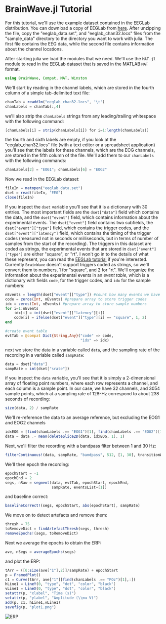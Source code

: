 # BrainWave.jl Tutorial

For this tutorial, we'll use the example dataset contained in the EEGLab
distribution. You can download a copy of EEGLab from [here](ftp://sccn.ucsd.edu/pub/daily/). After unzipping the file, copy the "eeglab_data.set", and "eeglab_chan32.locs" files from the "sample_data" directory to the directory you want to work with julia. The first file contains the EEG data, while the second file contains information about the channel locations.

After starting julia we load the modules that we need. 
We'll use the `MAT.jl` module to read in the EEGLab dataset that is saved 
in the MATLAB `MAT` format.

```julia
using BrainWave, Compat, MAT, Winston
```
We'll start by reading in the channel labels, which are stored in the fourth column of a simple tab-delimited text file:

```julia
chanTab = readdlm("eeglab_chan32.locs", '\t')
chanLabels = chanTab[:,4]
```

we'll also strip the `chanLabels` strings from any leading/trailing whitespace with the following command:

```julia
[chanLabels[i] = strip(chanLabels[i]) for i=1:length(chanLabels)]
```

the fourth and sixth labels are empty, if you look at the "eeglab_chan32.locs" file (with a text editor or a spreadsheet application) you'll see that the labels for these channels, which are the EOG channels, are stored in the fifth column of the file. We'll add them to our `chanLabels` with the following commands:

```julia
chanLabels[2] = "EOG1"; chanLabels[6] = "EOG2"

```

Now we read in the EEGLab dataset:

```julia
fileIn = matopen("eeglab_data.set")
dset = read(fileIn, "EEG")
close(fileIn)
```

If you inspect the `dset` variable you'll see that it is a dictionary with
30 entries. The most important fields are the `dset["data"]` field
which contains the data, and the `dset["event"]` field, which contains
information about the experimental events. The `dset["event"]`
field contains two subfields, the `dset["event"]["type"]` field, which contains
the trigger codes, and the `dset["event"]["latency"]` field, which contains the
timing of the trigger codes (measured not in seconds or milliseconds, but in terms
of number of samples from the start of the recording). The triggers in this dataset
are coded as strings, the experimental events that are stored in `dset["event"]["type"]` are either
"square", or "rt". I won't go in to the details of what these represent, you can read the [EEGLab tutorial](http://sccn.ucsd.edu/wiki/EEGLAB#The_EEGLAB_Tutorial_Outline) if you're interested. Currently `BrainWave` doesn't support triggers coded as strings, so we'll convert them to numbers, 1 for "square", and 2 for "rt". We'll organize the information about the experimental events in an *event table*, which is a dictionary with fields `code`, for the trigger codes, and `idx` for the sample numbers:

```julia
nEvents = length(dset["event"]["type"]) #count how many events we have
code = zeros(Int, nEvents) #prepare array to store trigger codes
idx = zeros(Int, nEvents) #prepare array to store sample numbers
for i=1:nEvents
    idx[i] = int(dset["event"]["latency"][i])
    code[i] = ifelse(dset["event"]["type"][i] == "square", 1, 2)
end

#create event table
evtTab = @compat Dict{String,Any}("code" => code,
                                  "idx" => idx)
```

next we store the data in a variable called `data`, and the sampling rate of the recording
in a variable called `sampRate`:

```julia
data = dset["data"]
sampRate = int(dset["srate"]) 
```

if you inspect the `data` variable, you'll see that it is simply a 2-dimensional array
of floating point numbers, where each row represents a channel, and each column is a sample
point. In our case, we have 32 channels, and 3054 sample points, which at a sampling rate
of 128-Hz correspond to about 238 seconds of recording:

```julia
size(data, 2) / sampRate

```
We'll re-reference the data to an average reference, but excluding the EOG1 and EOG2 channels

```julia
idxEOG = [find(chanLabels .== "EOG1")[1], find(chanLabels .== "EOG2")[1]]
data = data .- mean(deleteSlice2D(data, idxEOG, 1), 1)
```

Next, we'll filter the recording with a bandpass filter between 1 and 30 Hz:

```julia
filterContinuous!(data, sampRate, "bandpass", 512, [1, 30], transitionWidth=0.2)
```

We'll then epoch the recording:

```julia
epochStart = -1
epochEnd = 2
segs, nRaw = segment(data, evtTab, epochStart, epochEnd,
                     sampRate, eventsList=[1])
```

and baseline correct:

```julia
baselineCorrect!(segs, epochStart, abs(epochStart), sampRate)
```

We move on to detect artefacts and remove them:

```julia
thresh = 75
toRemoveDict = findArtefactThresh(segs, thresh)
removeEpochs!(segs, toRemoveDict)
```

Next we average the epochs to obtain the ERP:

```julia
ave, nSegs = averageEpochs(segs)
```

and plot the ERP:

```julia
tArr = ([0:size(ave["1"],2)]/sampRate) + epochStart
p = FramedPlot()
c1 = Curve(tArr, ave["1"][find(chanLabels .== "POz")[1],:])
hLine1 = LineY(0, "type", "dot", "color", "black")
vLine1 = LineX(0, "type", "dot", "color", "black")
setattr(p, "xlabel", "Time (s)")	  
setattr(p, "ylabel", "Amplitude (\\mu V)")
add(p, c1, hLine1,vLine1)
savefig(p, "plot1.png")
```

![ERP](plot1.png)

